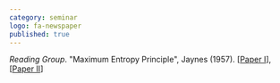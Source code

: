 ```yaml
---
category: seminar
logo: fa-newspaper
published: true
---
```


*Reading Group*. "Maximum Entropy Principle", Jaynes (1957). [[Paper I](http://compbio.biosci.uq.edu.au/mediawiki/upload/b/b3/Jaynes_PhysRev1957-1.pdf)], [[Paper II](http://materias.df.uba.ar/ft3a2013c1/files/2012/07/Jaynes-information-theory-and-statistical-mechanic-II2.pdf)]
